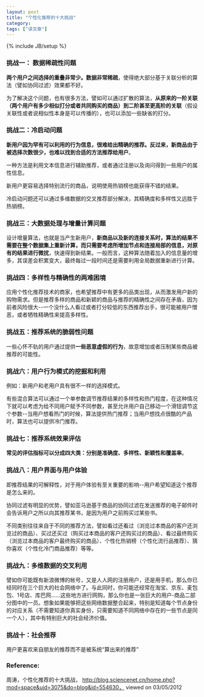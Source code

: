 ```yaml
---
layout: post
title: "个性化推荐的十大挑战"
category: 
tags: ["读文章"]
---
```

{% include JB/setup %}


### 挑战一： 数据稀疏性问题
**两个用户之间选择的重叠非常少。数据非常稀疏**，使得绝大部分基于关联分析的算法（譬如协同过滤）效果都不好。

为了解决这个问题，也有很多方法，譬如可以通过扩散的算法，**从原来的一阶关联（两个用户有多少相似打分或者共同购买的商品）到二阶甚至更高阶的关联**（假设关联性或者说相似性本身是可以传播的），也可以添加一些缺省的打分。

### 挑战二：冷启动问题
**新用户因为罕有可以利用的行为信息，很难给出精确的推荐。反过来，新商品由于被选择次数很少，也难以找到合适的方法推荐给用户**。

一种方法是利用文本信息进行辅助推荐，或者通过注册以及询问得到一些用户的属性信息。

新用户更容易选择特别流行的商品，说明使用热销榜也能获得不错的结果。

冷启动问题还可以通过多维数据的交叉推荐部分解决，其精确度和多样性又远胜于热销榜。

### 挑战三：大数据处理与增量计算问题
设计增量算法，也就是当产生新用户，**新商品以及新的连接关系时，算法的结果不需要在整个数据集上重新计算，而只需要考虑所增加节点和连接局部的信息，对原有的结果进行微扰**，快速得到新结果。一般而言，这种算法随着加入的信息量的增多，其误差会积累变大，最终每过一段时间还是需要利用全局数据重新进行计算。

### 挑战四：多样性与精确性的两难困境
应用个性化推荐技术的商家，也希望推荐中有更多的品类出现，从而激发用户新的购物需求。但是推荐多样的商品和新颖的商品与推荐的精确性之间存在矛盾，因为前者风险很大--一个没什么人看过或者打分较低的东西推荐出手，很可能被用户憎恶，或者牺牲精确性来提高多样性。

### 挑战五：推荐系统的脆弱性问题
一些心怀不轨的用户通过提供**一些恶意虚假的行为**，故意增加或者压制某些商品被推荐的可能性。

### 挑战六：用户行为模式的挖掘和利用
例如：新用户和老用户具有很不一样的选择模式。

有些混合算法可以通过一个单参数调节推荐结果的多样性和热门程度，在这种情况下就可以考虑为给不同用户赋予不同参数，甚至允许用户自己移动一个滑钮调节这个参数--当用户想看热门的时候，算法提供热门推荐；当用户想找点很酷的产品时，算法也可以提供冷门推荐。

### 挑战七：推荐系统效果评估
**常见的评估指标可以分成四大类：分别是准确度、多样性、新颖性和覆盖率**。

### 挑战八：用户界面与用户体验
即推荐结果的可解释性，对于用户体验有至关重要的影响--用户希望知道这个推荐是怎么来的。

协同过滤有明显的优势，譬如亚马逊基于商品的协同过滤在发送推荐的电子邮件时会告诉用户之所以向其推荐某书，是因为用户之前购买过某些书。

不同类别往往来自于不同的推荐方法，譬如看过还看过（浏览过本商品的客户还浏览过的商品）、买过还买过（购买过本商品的客户还购买过的商品）、看过最终购买（浏览过本商品的客户最终购买的商品）、个性化热销榜（个性化流行品推荐）、猜你喜欢（个性化冷门商品推荐）等等。

### 挑战九：多维数据的交叉利用
譬如你可能既有新浪微博的帐号，又是人人网的注册用户，还是用手机，那么你已经同时在三个巨大的社会网络中了。与此同时，你可能还经常在淘宝、京东、麦包包、1号店、库巴网……这些地方进行网购，那么你也是一张巨大的用户-商品二部分图中的一员。想象如果能够把这些网络数据整合起来，特别是知道每个节点身份的对应关系（不需要知道你真实身份，只需要知道不同网络中存在的一些节点是同一个人），其中有特别巨大的社会经济价值。

### 挑战十：社会推荐
用户更喜欢来自朋友的推荐而不是被系统“算出来的推荐”






### Reference:

周涛，个性化推荐的十大挑战， http://blog.sciencenet.cn/home.php?mod=space&uid=3075&do=blog&id=554630， viewed on 03/05/2012
